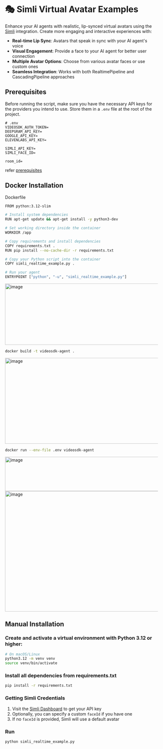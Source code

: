 # 🎭 Simli Virtual Avatar Examples

Enhance your AI agents with realistic, lip-synced virtual avatars using the [Simli](https://simli.com/) integration. Create more engaging and interactive experiences with:

- **Real-time Lip Sync**: Avatars that speak in sync with your AI agent's voice
- **Visual Engagement**: Provide a face to your AI agent for better user connection
- **Multiple Avatar Options**: Choose from various avatar faces or use custom ones
- **Seamless Integration**: Works with both RealtimePipeline and CascadingPipeline approaches

## Prerequisites

Before running the script, make sure you have the necessary API keys for the providers you intend to use. Store them in a `.env` file at the root of the project.

```
# .env
VIDEOSDK_AUTH_TOKEN=
DEEPGRAM_API_KEY=
GOOGLE_API_KEY=
ELEVENLABS_API_KEY=

SIMLI_API_KEY=
SIMLI_FACE_ID=

room_id=   
```
refer [prerequisites](https://github.com/KUNAL-MAURYA1470/AI-Voice-Agent/blob/main/README.md#prerequisites)

## Docker Installation

Dockerfile
```bash
FROM python:3.12-slim

# Install system dependencies
RUN apt-get update && apt-get install -y python3-dev

# Set working directory inside the container
WORKDIR /app

# Copy requirements and install dependencies
COPY requirements.txt .
RUN pip install --no-cache-dir -r requirements.txt

# Copy your Python script into the container
COPY simli_realtime_example.py .

# Run your agent
ENTRYPOINT ["python", "-u", "simli_realtime_example.py"]

```

<img width="622" height="202" alt="image" src="https://github.com/user-attachments/assets/0f9ae3cb-7127-41bf-a5f5-a04a31c3760b" />

```bash
docker build -t videosdk-agent .
```
<img width="940" height="283" alt="image" src="https://github.com/user-attachments/assets/319d721f-424d-4c27-a348-511afe5468f9" />

```bash
docker run --env-file .env videosdk-agent
```
<img width="940" height="113" alt="image" src="https://github.com/user-attachments/assets/b26fa26d-4de4-4aff-a6a6-fe20378ae703" />

<img width="940" height="397" alt="image" src="https://github.com/user-attachments/assets/8bee2a3b-c542-4d89-93c6-29c54d5fc054" />

## Manual Installation

### Create and activate a virtual environment with Python 3.12 or higher:
```bash
# On macOS/Linux
python3.12 -m venv venv
source venv/bin/activate
```

### Install all dependencies from requirements.txt

```bash
pip install -r requirements.txt
```


### Getting Simli Credentials

1. Visit the [Simli Dashboard](https://simli.com/dashboard) to get your API key
2. Optionally, you can specify a custom `faceId` if you have one
3. If no `faceId` is provided, Simli will use a default avatar

### Run 
```bash
python simli_realtime_example.py
```




